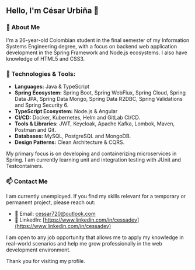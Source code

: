 ## Hello, I'm César Urbiña 👋

### 🌱 About Me
I'm a 26-year-old Colombian student in the final semester of my Information Systems Engineering degree, with a focus on backend web application development in the Spring Framework and Node.js ecosystems. I also have knowledge of HTML5 and CSS3.

### 🔧 Technologies & Tools:
- **Languages:** Java & TypeScript
- **Spring Ecosystem:** Spring Boot, Spring WebFlux, Spring Cloud, Spring Data JPA, Spring Data Mongo, Spring Data R2DBC, Spring Validations and Spring Security 6.
- **TypeScript Ecosystem:** Node.js & Angular
- **CI/CD:** Docker, Kubernetes, Helm and GitLab CI/CD.
- **Tools & Libraries:** JWT, Keycloak, Apache Kafka, Lombok, Maven, Postman and Git.
- **Databases:** MySQL, PostgreSQL and MongoDB.
- **Design Patterns:** Clean Architecture & CQRS.

My primary focus is on developing and containerizing microservices in Spring. I am currently learning unit and integration testing with JUnit and Testcontainers.

### 📫 Contact Me
I am currently unemployed. If you find my skills relevant for a temporary or permanent project, please reach out:
- 📧 Email: cessar720@outlook.com
- 💼 LinkedIn: [https://www.linkedin.com/in/cessadev](https://www.linkedin.com/in/cessadev)

I am open to any job opportunity that allows me to apply my knowledge in real-world scenarios and help me grow professionally in the web development environment.

Thank you for visiting my profile.
